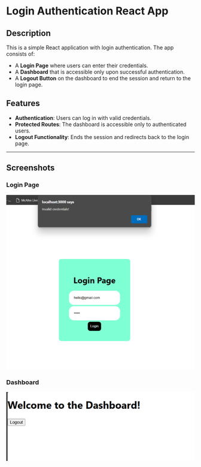 # Login Authentication React App

## Description

This is a simple React application with login authentication. The app consists of:
- A **Login Page** where users can enter their credentials.
- A **Dashboard** that is accessible only upon successful authentication.
- A **Logout Button** on the dashboard to end the session and return to the login page.

## Features
- **Authentication**: Users can log in with valid credentials.
- **Protected Routes**: The dashboard is accessible only to authenticated users.
- **Logout Functionality**: Ends the session and redirects back to the login page.

---

## Screenshots

### Login Page
![Login Page Screenshot](./screenshots/login-page.png)

### Dashboard
![Dashboard Screenshot](./screenshots/dashboard.png)
